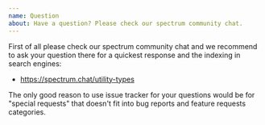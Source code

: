 ```yaml
---
name: Question
about: Have a question? Please check our spectrum community chat.
---
```


First of all please check our spectrum community chat and we recommend to ask your question there for a quickest response and the indexing in search engines: 
- https://spectrum.chat/utility-types

The only good reason to use issue tracker for your questions would be for "special requests" that doesn't fit into bug reports and feature requests categories.
